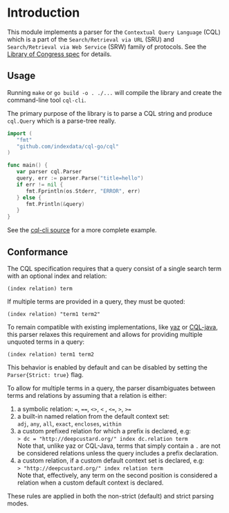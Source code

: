 # Introduction

This module implements a parser for the `Contextual Query Language` (CQL) which is a part of the
`Search/Retrieval via URL` (SRU) and `Search/Retrieval via Web Service` (SRW) family of protocols.
See the [Library of Congress spec](https://www.loc.gov/standards/sru/cql/) for details.

## Usage

Running `make` or `go build -o . ./...` will compile the library and create the command-line tool `cql-cli`.

The primary purpose of the library is to parse a CQL string and produce `cql.Query` which is a parse-tree really.


```go
import (
   "fmt"
   "github.com/indexdata/cql-go/cql"
)

func main() {
   var parser cql.Parser
   query, err := parser.Parse("title=hello")
   if err != nil {
      fmt.Fprintln(os.Stderr, "ERROR", err)
   } else {
      fmt.Println(&query)
   }
}
```

See the [cql-cli source](cmd/cql-cli/main.go) for a more complete example.

## Conformance

The CQL specification requires that a query consist of a single search term with an optional index and relation:

`(index relation) term`

If multiple terms are provided in a query, they must be quoted:

`(index relation) "term1 term2"`

To remain compatible with existing implementations, like
[yaz](https://github.com/indexdata/yaz) or [CQL-java](https://github.com/indexdata/cql-java),
this parser relaxes this requirement and allows for providing multiple unquoted terms in a query:

`(index relation) term1 term2`

This behavior is enabled by default and can be disabled by setting the `Parser{Strict: true}` flag.

To allow for multiple terms in a query, the parser disambiguates between terms and relations
by assuming that a relation is either:

1. a symbolic relation: `=`, `==`, `<>`, `<` , `<=`, `>`, `>=`
2. a built-in named relation from the default context set:\
   `adj`, `any`, `all`, `exact`, `encloses`, `within`
4. a custom prefixed relation for which a prefix is declared, e.g:\
   `> dc = "http://deepcustard.org/" index dc.relation term`\
   Note that, unlike yaz or CQL-Java, terms that simply contain a `.` are not be considered relations unless the query includes a prefix declaration.
5. a custom relation, if a custom default context set is declared, e.g:\
   `> "http://deepcustard.org/" index relation term`\
   Note that, effectively, any term on the second position is considered a relation when a custom default context is declared.

These rules are applied in both the non-strict (default) and strict parsing modes.
